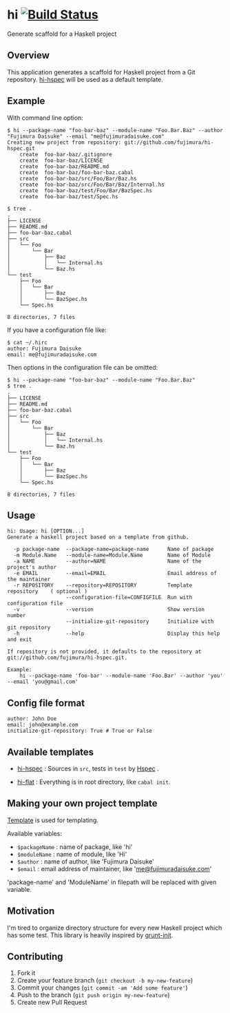 hi [![Build Status](https://travis-ci.org/fujimura/hi.png?branch=master)](https://travis-ci.org/fujimura/hi)
===========

Generate scaffold for a Haskell project

## Overview

This application generates a scaffold for Haskell project from a Git repository.
[hi-hspec](https://github.com/fujimura/hi-hspec) will be used as a default template.


## Example

With command line option:

```
$ hi --package-name "foo-bar-baz" --module-name "Foo.Bar.Baz" --author "Fujimura Daisuke" --email "me@fujimuradaisuke.com"
Creating new project from repository: git://github.com/fujimura/hi-hspec.git
    create  foo-bar-baz/.gitignore
    create  foo-bar-baz/LICENSE
    create  foo-bar-baz/README.md
    create  foo-bar-baz/foo-bar-baz.cabal
    create  foo-bar-baz/src/Foo/Bar/Baz.hs
    create  foo-bar-baz/src/Foo/Bar/Baz/Internal.hs
    create  foo-bar-baz/test/Foo/Bar/BazSpec.hs
    create  foo-bar-baz/test/Spec.hs

$ tree .
.
├── LICENSE
├── README.md
├── foo-bar-baz.cabal
├── src
│   └── Foo
│       └── Bar
│           ├── Baz
│           │   └── Internal.hs
│           └── Baz.hs
└── test
    ├── Foo
    │   └── Bar
    │       ├── Baz
    │       └── BazSpec.hs
    └── Spec.hs

8 directories, 7 files
```

If you have a configuration file like:

```
$ cat ~/.hirc
author: Fujimura Daisuke
email: me@fujimuradaisuke.com
```

Then options in the configuration file can be omitted:

```
$ hi --package-name "foo-bar-baz" --module-name "Foo.Bar.Baz"
$ tree .
.
├── LICENSE
├── README.md
├── foo-bar-baz.cabal
├── src
│   └── Foo
│       └── Bar
│           ├── Baz
│           │   └── Internal.hs
│           └── Baz.hs
└── test
    ├── Foo
    │   └── Bar
    │       ├── Baz
    │       └── BazSpec.hs
    └── Spec.hs

8 directories, 7 files
```

## Usage

```
hi: Usage: hi [OPTION...]
Generate a haskell project based on a template from github.

  -p package-name  --package-name=package-name      Name of package
  -m Module.Name   --module-name=Module.Name        Name of Module
  -a NAME          --author=NAME                    Name of the project's author
  -e EMAIL         --email=EMAIL                    Email address of the maintainer
  -r REPOSITORY    --repository=REPOSITORY          Template repository    ( optional )
                   --configuration-file=CONFIGFILE  Run with configuration file
  -v               --version                        Show version number
                   --initialize-git-repository      Initialize with git repository
  -h               --help                           Display this help and exit

If repository is not provided, it defaults to the repository at
git://github.com/fujimura/hi-hspec.git.

Example:
    hi --package-name 'foo-bar' --module-name 'Foo.Bar' --author 'you' --email 'you@gmail.com'
```

## Config file format

```
author: John Doe
email: john@example.com
initialize-git-repository: True # True or False
```

## Available templates

- [hi-hspec](https://github.com/fujimura/hi-hspec) : Sources in `src`, tests in `test` by [Hspec](https://github.com/hspec/hspec) .

- [hi-flat](https://github.com/fujimura/hi-flat) : Everything is in root directory, like `cabal init`.

## Making your own project template

[Template](http://hackage.haskell.org/package/template) is used for templating.

Available variables:

- `$packageName` : name of package, like 'hi'
- `$moduleName` : name of module, like 'Hi'
- `$author` : name of author, like 'Fujimura Daisuke'
- `$email` : email address of maintainer, like 'me@fujimuradaisuke.com'

'package-name' and 'ModuleName' in filepath will be replaced with given variable.

## Motivation

I'm tired to organize directory structure for every new Haskell project which has some test.
This library is heavily inspired by [grunt-init](https://github.com/gruntjs/grunt-init).

## Contributing

1. Fork it
2. Create your feature branch (`git checkout -b my-new-feature`)
3. Commit your changes (`git commit -am 'Add some feature'`)
4. Push to the branch (`git push origin my-new-feature`)
5. Create new Pull Request
